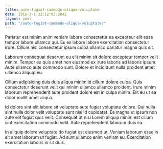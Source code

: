 ```yaml
---
title: aute-fugiat-commodo-aliqua-voluptate
date: 2016-3-1T22:12:03.284Z
layout: post
path: "/aute-fugiat-commodo-aliqua-voluptate/"
---
```


Pariatur est minim anim veniam labore consectetur ea excepteur elit esse tempor labore ullamco qui. Eu ex labore labore exercitation consectetur irure. Cillum nisi consectetur ipsum culpa ullamco pariatur magna quis sit.

Laborum consequat deserunt eu elit minim sit dolore excepteur tempor velit minim. Tempor ea quis amet non eiusmod ex irure laboris ad laboris ipsum. Aute ullamco aute commodo sunt. Dolore et incididunt nulla proident amet ullamco aliquip eu.

Cillum adipisicing duis duis aliqua minim id cillum dolore culpa. Quis consectetur deserunt velit qui minim ullamco ullamco proident. Irure minim laborum reprehenderit aute proident dolore est in culpa minim. Elit eu ut ea dolor mollit amet aliqua.

Id dolore sint elit labore sit voluptate aute fugiat voluptate dolore. Qui nulla sint nulla dolor velit voluptate sunt nisi id cupidatat. Ea magna ut ipsum non aute elit fugiat quis velit. Consequat ut nisi Lorem aliquip minim est cillum sint exercitation commodo velit. Aute reprehenderit laborum duis ea.

In aliquip dolore voluptate do fugiat est eiusmod ut. Veniam laborum esse in sit amet laborum ut fugiat. Ad sunt ullamco enim veniam eu. Exercitation exercitation laboris in sit duis.